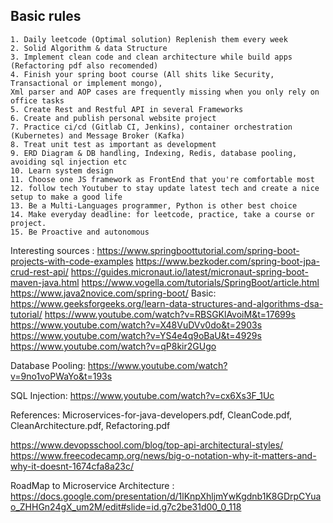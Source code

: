 ## Basic rules 

	1. Daily leetcode (Optimal solution) Replenish them every week 
	2. Solid Algorithm & data Structure
	3. Implement clean code and clean architecture while build apps (Refactoring pdf also recomended)
	4. Finish your spring boot course (All shits like Security, Transactional or implement mongo), 
 	Xml parser and AOP cases are frequently missing when you only rely on office tasks
 	5. Create Rest and Restful API in several Frameworks  
	6. Create and publish personal website project
	7. Practice ci/cd (Gitlab CI, Jenkins), container orchestration (Kubernetes) and Message Broker (Kafka)
 	8. Treat unit test as important as development
	9. ERD Diagram & DB handling, Indexing, Redis, database pooling, avoiding sql injection etc
	10. Learn system design
	11. Choose one JS framework as FrontEnd that you're comfortable most
  	12. follow tech Youtuber to stay update latest tech and create a nice setup to make a good life
   	13. Be a Multi-Languages programmer, Python is other best choice
    14. Make everyday deadline: for leetcode, practice, take a course or project.
    15. Be Proactive and autonomous

    

Interesting sources :
https://www.springboottutorial.com/spring-boot-projects-with-code-examples
https://www.bezkoder.com/spring-boot-jpa-crud-rest-api/
https://guides.micronaut.io/latest/micronaut-spring-boot-maven-java.html
https://www.vogella.com/tutorials/SpringBoot/article.html
https://www.java2novice.com/spring-boot/
Basic:
https://www.geeksforgeeks.org/learn-data-structures-and-algorithms-dsa-tutorial/
https://www.youtube.com/watch?v=RBSGKlAvoiM&t=17699s
https://www.youtube.com/watch?v=X48VuDVv0do&t=2903s
https://www.youtube.com/watch?v=YS4e4q9oBaU&t=4929s
https://www.youtube.com/watch?v=qP8kir2GUgo

Database Pooling:
https://www.youtube.com/watch?v=9no1voPWaYo&t=193s

SQL Injection:
https://www.youtube.com/watch?v=cx6Xs3F_1Uc

References: 
Microservices-for-java-developers.pdf, CleanCode.pdf, CleanArchitecture.pdf, Refactoring.pdf

https://www.devopsschool.com/blog/top-api-architectural-styles/
https://www.freecodecamp.org/news/big-o-notation-why-it-matters-and-why-it-doesnt-1674cfa8a23c/

RoadMap to Microservice Architecture : 
https://docs.google.com/presentation/d/1lKnpXhljmYwKgdnb1K8GDrpCYuao_ZHHGn24gX_um2M/edit#slide=id.g7c2be31d00_0_118









